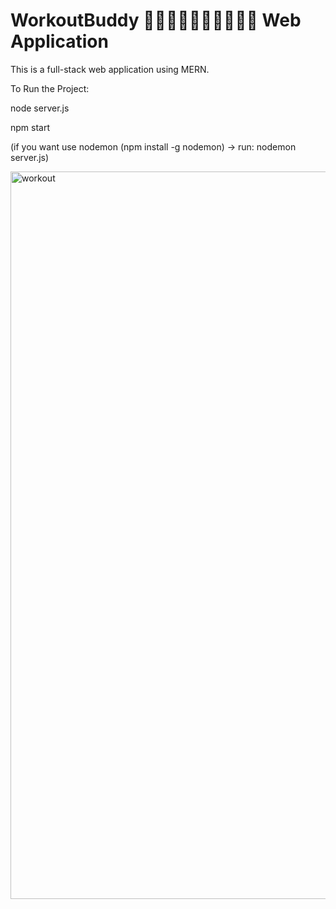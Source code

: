 # WorkoutBuddy 🚵🏻‍♀️⛹🏼‍♀️🧗🏻🏌🏻 Web Application

This is a full-stack web application using MERN.

To Run the Project: 

node server.js

npm start

(if you want use nodemon (npm install -g nodemon) -> run: nodemon server.js)

<img width="1164" alt="workout" src="https://github.com/user-attachments/assets/65d85eff-9175-4f7a-bdc1-657c45c0e8d6">
